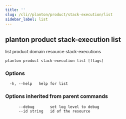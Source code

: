 ```yaml
---
title: ''
slug: /cli//planton/product/stack-execution/list
sidebar_label: list
---
```

## planton product stack-execution list

list product domain resource stack-executions

```
planton product stack-execution list [flags]
```

### Options

```
  -h, --help   help for list
```

### Options inherited from parent commands

```
      --debug       set log level to debug
      --id string   id of the resource
```


